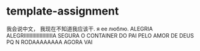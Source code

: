 # template-assignment
我会说中文， 我现在不知道我应该干. я ее люблю. ALEGRIA ALEGRIIIIIIIIIIIIIIIIIIIIA SEGURA O CONTAINER DO PAI PELO AMOR DE DEUS PQ N RODAAAAAAAA AGORA VAI
